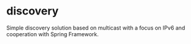 # discovery
Simple discovery solution based on multicast with a focus on IPv6 and cooperation with Spring Framework.
